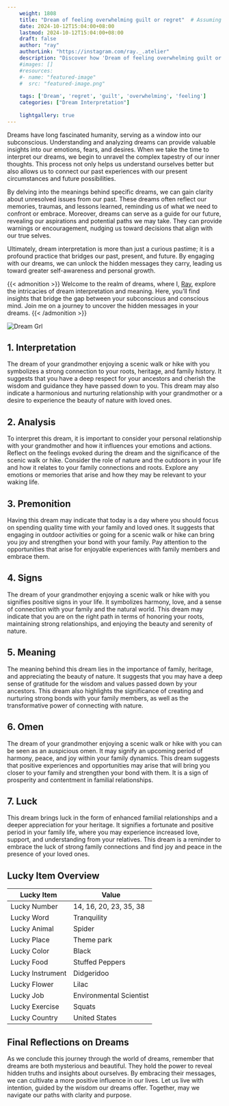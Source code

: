 ```yaml
---
    weight: 1808
    title: "Dream of feeling overwhelming guilt or regret"  # Assuming 'title' column exists
    date: 2024-10-12T15:04:00+08:00
    lastmod: 2024-10-12T15:04:00+08:00
    draft: false
    author: "ray"
    authorLink: "https://instagram.com/ray._.atelier"
    description: "Discover how 'Dream of feeling overwhelming guilt or regret' can interpret your future and uncover its significant meanings in your life."
    #images: []
    #resources:
    #- name: "featured-image"
    #  src: "featured-image.png"
    
    tags: ['Dream', 'regret', 'guilt', 'overwhelming', 'feeling']
    categories: ["Dream Interpretation"]
    
    lightgallery: true
---
```

    
Dreams have long fascinated humanity, serving as a window into our subconscious. Understanding and analyzing dreams can provide valuable insights into our emotions, fears, and desires. When we take the time to interpret our dreams, we begin to unravel the complex tapestry of our inner thoughts. This process not only helps us understand ourselves better but also allows us to connect our past experiences with our present circumstances and future possibilities.

By delving into the meanings behind specific dreams, we can gain clarity about unresolved issues from our past. These dreams often reflect our memories, traumas, and lessons learned, reminding us of what we need to confront or embrace. Moreover, dreams can serve as a guide for our future, revealing our aspirations and potential paths we may take. They can provide warnings or encouragement, nudging us toward decisions that align with our true selves.

Ultimately, dream interpretation is more than just a curious pastime; it is a profound practice that bridges our past, present, and future. By engaging with our dreams, we can unlock the hidden messages they carry, leading us toward greater self-awareness and personal growth.

{{< admonition >}}
Welcome to the realm of dreams, where I, [Ray](https://instagram.com/ray._.atelier), explore the intricacies of dream interpretation and meaning. Here, you’ll find insights that bridge the gap between your subconscious and conscious mind. Join me on a journey to uncover the hidden messages in your dreams.
{{< /admonition >}}

![Dream Grl](https://cdn.pixabay.com/photo/2017/11/02/03/35/gothic-2910057_1280.jpg "Dream Grl")

## 1. Interpretation
 The dream of your grandmother enjoying a scenic walk or hike with you symbolizes a strong connection to your roots, heritage, and family history. It suggests that you have a deep respect for your ancestors and cherish the wisdom and guidance they have passed down to you. This dream may also indicate a harmonious and nurturing relationship with your grandmother or a desire to experience the beauty of nature with loved ones.

## 2. Analysis
 To interpret this dream, it is important to consider your personal relationship with your grandmother and how it influences your emotions and actions. Reflect on the feelings evoked during the dream and the significance of the scenic walk or hike. Consider the role of nature and the outdoors in your life and how it relates to your family connections and roots. Explore any emotions or memories that arise and how they may be relevant to your waking life.

## 3. Premonition
 Having this dream may indicate that today is a day where you should focus on spending quality time with your family and loved ones. It suggests that engaging in outdoor activities or going for a scenic walk or hike can bring you joy and strengthen your bond with your family. Pay attention to the opportunities that arise for enjoyable experiences with family members and embrace them.

## 4. Signs
 The dream of your grandmother enjoying a scenic walk or hike with you signifies positive signs in your life. It symbolizes harmony, love, and a sense of connection with your family and the natural world. This dream may indicate that you are on the right path in terms of honoring your roots, maintaining strong relationships, and enjoying the beauty and serenity of nature.

## 5. Meaning
 The meaning behind this dream lies in the importance of family, heritage, and appreciating the beauty of nature. It suggests that you may have a deep sense of gratitude for the wisdom and values passed down by your ancestors. This dream also highlights the significance of creating and nurturing strong bonds with your family members, as well as the transformative power of connecting with nature.

## 6. Omen
 The dream of your grandmother enjoying a scenic walk or hike with you can be seen as an auspicious omen. It may signify an upcoming period of harmony, peace, and joy within your family dynamics. This dream suggests that positive experiences and opportunities may arise that will bring you closer to your family and strengthen your bond with them. It is a sign of prosperity and contentment in familial relationships.

## 7. Luck
 This dream brings luck in the form of enhanced familial relationships and a deeper appreciation for your heritage. It signifies a fortunate and positive period in your family life, where you may experience increased love, support, and understanding from your relatives. This dream is a reminder to embrace the luck of strong family connections and find joy and peace in the presence of your loved ones.

## Lucky Item Overview
| Lucky Item          | Value              |
|---------------|--------------------|
| Lucky Number        | 14, 16, 20, 23, 35, 38  |
| Lucky Word          | Tranquility |
| Lucky Animal        | Spider |
| Lucky Place         | Theme park     |
| Lucky Color         | Black     |
| Lucky Food          | Stuffed Peppers      |
| Lucky Instrument    | Didgeridoo |
| Lucky Flower        | Lilac    |
| Lucky Job           | Environmental Scientist       |
| Lucky Exercise      | Squats  |
| Lucky Country       | United States    |


##  Final Reflections on Dreams

As we conclude this journey through the world of dreams, remember that dreams are both mysterious and beautiful. They hold the power to reveal hidden truths and insights about ourselves. By embracing their messages, we can cultivate a more positive influence in our lives. Let us live with intention, guided by the wisdom our dreams offer. Together, may we navigate our paths with clarity and purpose.
